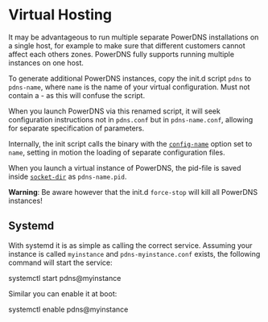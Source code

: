 # Virtual Hosting
It may be advantageous to run multiple separate PowerDNS installations on a
single host, for example to make sure that different customers cannot affect
each others zones. PowerDNS fully supports running multiple instances on one host.

To generate additional PowerDNS instances, copy the init.d script `pdns` to
`pdns-name`, where `name` is the name of your virtual configuration. Must not
contain a - as this will confuse the script.

When you launch PowerDNS via this renamed script, it will seek configuration
instructions not in `pdns.conf` but in `pdns-name.conf`, allowing for separate
specification of parameters.

Internally, the init script calls the binary with the
[`config-name`](settings.md#config-name) option set to `name`, setting in motion
the loading of separate configuration files.

When you launch a virtual instance of PowerDNS, the pid-file is saved inside
[`socket-dir`](settings.md#socket-dir) as `pdns-name.pid`.

**Warning**: Be aware however that the init.d `force-stop` will kill all
PowerDNS instances!

## Systemd
With systemd it is as simple as calling the correct service. Assuming your
instance is called `myinstance` and `pdns-myinstance.conf` exists, the
following command will start the service:

systemctl start pdns@myinstance

Similar you can enable it at boot:

systemctl enable pdns@myinstance
